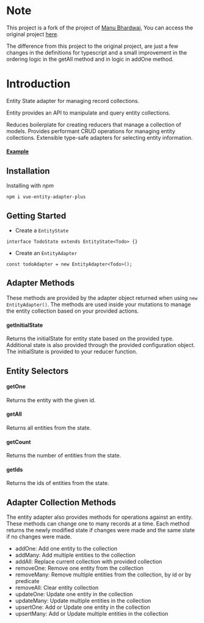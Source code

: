 # Note
This project is a fork of the project of [Manu Bhardwaj](https://github.com/imanubhardwaj), 
You can access the original project [here](https://github.com/imanubhardwaj/vue-entity-adapter).


The difference from this project to the original project, are just a few changes in the definitions for typescript and a small improvement in the ordering logic in the getAll method and in logic in addOne method.

# Introduction

Entity State adapter for managing record collections.

Entity provides an API to manipulate and query entity collections.

Reduces boilerplate for creating reducers that manage a collection of models.
Provides performant CRUD operations for managing entity collections.
Extensible type-safe adapters for selecting entity information.

#### [Example](example)

## Installation
Installing with *npm*

``npm i vue-entity-adapter-plus``

## Getting Started

* Create a ``EntityState``

``interface TodoState extends EntityState<Todo> {}``

* Create an ``EntityAdapter``

``const todoAdapter = new EntityAdapter<Todo>();``

## Adapter Methods
These methods are provided by the adapter object returned when using ``new EntityAdapter()``. The methods are used inside your mutations to manage the entity collection based on your provided actions.

#### getInitialState
Returns the initialState for entity state based on the provided type. Additional state is also provided through the provided configuration object. The initialState is provided to your reducer function.

## Entity Selectors

#### getOne
Returns the entity with the given id.

#### getAll
Returns all entities from the state.

#### getCount
Returns the number of entities from the state.

#### getIds
Returns the ids of entities from the state.

## Adapter Collection Methods

The entity adapter also provides methods for operations against an entity. These methods can change one to many records at a time. Each method returns the newly modified state if changes were made and the same state if no changes were made.

* addOne: Add one entity to the collection
* addMany: Add multiple entities to the collection
* addAll: Replace current collection with provided collection
* removeOne: Remove one entity from the collection
* removeMany: Remove multiple entities from the collection, by id or by predicate
* removeAll: Clear entity collection
* updateOne: Update one entity in the collection
* updateMany: Update multiple entities in the collection
* upsertOne: Add or Update one entity in the collection
* upsertMany: Add or Update multiple entities in the collection
